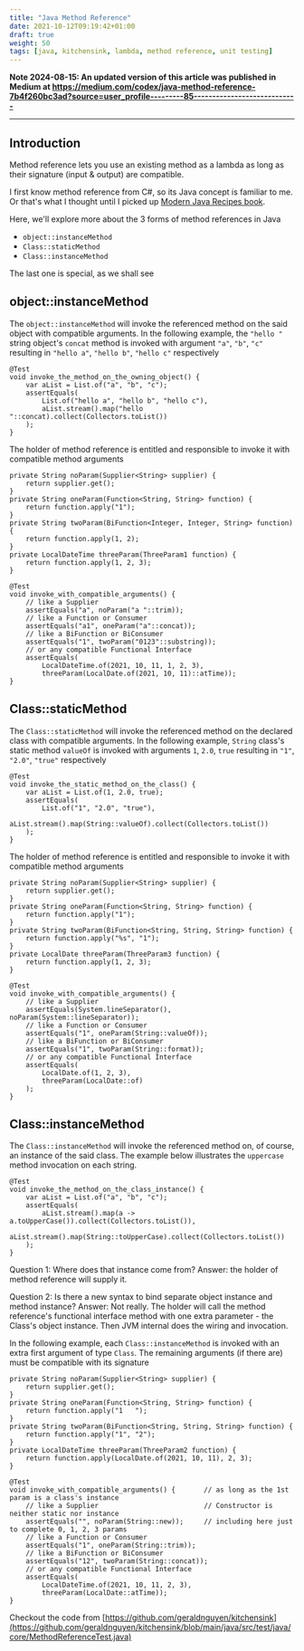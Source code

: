```yaml
---
title: "Java Method Reference"
date: 2021-10-12T09:19:42+01:00
draft: true
weight: 50
tags: [java, kitchensink, lambda, method reference, unit testing]
---
```


**Note 2024-08-15: An updated version of this article was published in Medium at https://medium.com/codex/java-method-reference-7b4f260bc3ad?source=user_profile---------85----------------------------**

-----------------

## Introduction

Method reference lets you use an existing method as a lambda as long as their signature (input & output) are compatible.

I first know method reference from C#, so its Java concept is familiar to me. Or that's what I thought until I picked up [Modern Java Recipes book](https://www.oreilly.com/library/view/modern-java-recipes/9781491973165/).

Here, we'll explore more about the 3 forms of method references in Java
- `object::instanceMethod`
- `Class::staticMethod`
- `Class::instanceMethod`

The last one is special, as we shall see

## object::instanceMethod

The `object::instanceMethod` will invoke the referenced method on the said object with compatible arguments. In the following example, the `"hello "` string object's `concat` method is invoked with argument `"a"`, `"b"`, `"c"` resulting in `"hello a"`, `"hello b"`, `"hello c"` respectively

```
@Test
void invoke_the_method_on_the_owning_object() {
    var aList = List.of("a", "b", "c");
    assertEquals(
        List.of("hello a", "hello b", "hello c"),
        aList.stream().map("hello "::concat).collect(Collectors.toList())
    );
}
```

The holder of method reference is entitled and responsible to invoke it with compatible method arguments

```
private String noParam(Supplier<String> supplier) {
    return supplier.get();
}
private String oneParam(Function<String, String> function) {
    return function.apply("1");
}
private String twoParam(BiFunction<Integer, Integer, String> function) {
    return function.apply(1, 2);
}
private LocalDateTime threeParam(ThreeParam1 function) {
    return function.apply(1, 2, 3);
}

@Test
void invoke_with_compatible_arguments() {
    // like a Supplier
    assertEquals("a", noParam("a "::trim));
    // like a Function or Consumer
    assertEquals("a1", oneParam("a"::concat));
    // like a BiFunction or BiConsumer
    assertEquals("1", twoParam("0123"::substring));
    // or any compatible Functional Interface
    assertEquals(
        LocalDateTime.of(2021, 10, 11, 1, 2, 3),
        threeParam(LocalDate.of(2021, 10, 11)::atTime));
}
```

## Class::staticMethod

The `Class::staticMethod` will invoke the referenced method on the declared class with compatible arguments. In the following example, `String` class's static method `valueOf` is invoked with arguments `1`, `2.0`, `true` resulting in `"1"`, `"2.0"`, `"true"` respectively

```
@Test
void invoke_the_static_method_on_the_class() {
    var aList = List.of(1, 2.0, true);
    assertEquals(
        List.of("1", "2.0", "true"),
        aList.stream().map(String::valueOf).collect(Collectors.toList())
    );
}
```

The holder of method reference is entitled and responsible to invoke it with compatible method arguments

```
private String noParam(Supplier<String> supplier) {
    return supplier.get();
}
private String oneParam(Function<String, String> function) {
    return function.apply("1");
}
private String twoParam(BiFunction<String, String, String> function) {
    return function.apply("%s", "1");
}
private LocalDate threeParam(ThreeParam3 function) {
    return function.apply(1, 2, 3);
}

@Test
void invoke_with_compatible_arguments() {
    // like a Supplier
    assertEquals(System.lineSeparator(), noParam(System::lineSeparator));
    // like a Function or Consumer
    assertEquals("1", oneParam(String::valueOf));
    // like a BiFunction or BiConsumer
    assertEquals("1", twoParam(String::format));
    // or any compatible Functional Interface
    assertEquals(
        LocalDate.of(1, 2, 3),
        threeParam(LocalDate::of)
    );
}
```

## Class::instanceMethod

The `Class::instanceMethod` will invoke the referenced method on, of course, an instance of the said class. The example below illustrates the `uppercase` method invocation on each string.

```
@Test
void invoke_the_method_on_the_class_instance() {
    var aList = List.of("a", "b", "c");
    assertEquals(
        aList.stream().map(a -> a.toUpperCase()).collect(Collectors.toList()),
        aList.stream().map(String::toUpperCase).collect(Collectors.toList())
    );
}

```

Question 1: Where does that instance come from? Answer: the holder of method reference will supply it.

Question 2: Is there a new syntax to bind separate object instance and method instance? Answer: Not really. The holder will call the method reference's functional interface method with one extra parameter - the Class's object instance. Then JVM internal does the wiring and invocation.

In the following example, each `Class::instanceMethod` is invoked with an extra first argument of type `Class`. The remaining arguments (if there are) must be compatible with its signature


```
private String noParam(Supplier<String> supplier) {
    return supplier.get();
}
private String oneParam(Function<String, String> function) {
    return function.apply("1   ");
}
private String twoParam(BiFunction<String, String, String> function) {
    return function.apply("1", "2");
}
private LocalDateTime threeParam(ThreeParam2 function) {
    return function.apply(LocalDate.of(2021, 10, 11), 2, 3);
}

@Test
void invoke_with_compatible_arguments() {       // as long as the 1st param is a class's instance
    // like a Supplier                          // Constructor is neither static nor instance
    assertEquals("", noParam(String::new));     // including here just to complete 0, 1, 2, 3 params
    // like a Function or Consumer
    assertEquals("1", oneParam(String::trim));
    // like a BiFunction or BiConsumer
    assertEquals("12", twoParam(String::concat));
    // or any compatible Functional Interface
    assertEquals(
        LocalDateTime.of(2021, 10, 11, 2, 3),
        threeParam(LocalDate::atTime));
}
```


Checkout the code from [https://github.com/geraldnguyen/kitchensink](https://github.com/geraldnguyen/kitchensink/blob/main/java/src/test/java/core/MethodReferenceTest.java)